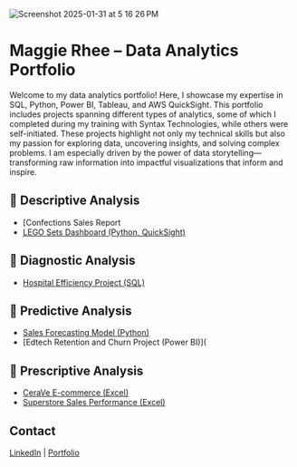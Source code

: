 
 ![Screenshot 2025-01-31 at 5 16 26 PM](https://github.com/user-attachments/assets/cf4a79de-ce05-420e-82a9-809ac2cf1582)




# Maggie Rhee – Data Analytics Portfolio  

Welcome to my data analytics portfolio! Here, I showcase my expertise in SQL, Python, Power BI, Tableau, and AWS QuickSight. This portfolio includes projects spanning different types of analytics, some of which I completed during my training with Syntax Technologies, while others were self-initiated. These projects highlight not only my technical skills but also my passion for exploring data, uncovering insights, and solving complex problems. I am especially driven by the power of data storytelling—transforming raw information into impactful visualizations that inform and inspire.

## 🔹 Descriptive Analysis  
- [Confections Sales Report  
- [LEGO Sets Dashboard (Python, QuickSight)](QuickSight/Project_LEGO.md)

## 🔹 Diagnostic Analysis  
- [Hospital Efficiency Project (SQL)](SQL/Hospital/README.md)
    

## 🔹 Predictive Analysis  
- [Sales Forecasting Model (Python)](Python/SalesForecast.md)
- [Edtech Retention and Churn Project (Power BI)](

## 🔹 Prescriptive Analysis   
- [CeraVe E-commerce (Excel)](Excel/Projects/README.cerave.md)
- [Superstore Sales Performance (Excel)](Excel/Projects/README.superstore.md)  


 
## Contact
[LinkedIn](https://linkedin.com/in/maggierhee212) | [Portfolio](https://github.com/uptownkat/Maggie-Portfolio)
 
